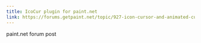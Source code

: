 ```yaml
---
title: IcoCur plugin for paint.net
link: https://forums.getpaint.net/topic/927-icon-cursor-and-animated-cursor-format-v37-may-2010/?do=findComment&comment=572380
---
```

paint.net forum post
